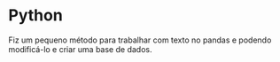 # Python
Fiz um pequeno método para trabalhar com texto no pandas e podendo modificá-lo e criar uma base de dados.

